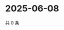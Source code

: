 # 2025-06-08

共 0 条

<!-- BEGIN ZHIHUQUESTIONS -->
<!-- 最后更新时间 Sun Jun 08 2025 12:22:58 GMT+0800 (China Standard Time) -->

<!-- END ZHIHUQUESTIONS -->

